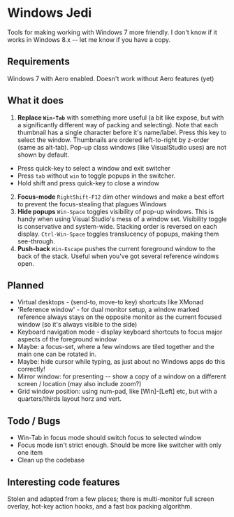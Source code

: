 Windows Jedi
============

Tools for making working with Windows 7 more friendly.
I don't know if it works in Windows 8.x -- let me know if you have a copy.

Requirements
------------
Windows 7 with Aero enabled. Doesn't work without Aero features (yet)

What it does
------------
 1. **Replace `Win-Tab`** with something more useful (a bit like expose, but with a significantly different way of packing
   and selecting). Note that each thumbnail has a single character before it's name/label. Press this key to select the window.
   Thumbnails are ordered left-to-right by z-order (same as alt-tab). Pop-up class windows (like
   VisualStudio uses) are not shown by default.
   * Press quick-key to select a window and exit switcher
   * Press `tab` without `win` to toggle popups in the switcher.
   * Hold shift and press quick-key to close a window
 2. **Focus-mode** `RightShift-F12` dim other windows and make a best effort to prevent the focus-stealing that plagues Windows
 3. **Hide popups**
    `Win-Space` toggles visibility of pop-up windows. This is handy when using Visual Studio's mess of
   a window set. Visibility toggle is conservative and system-wide. Stacking order is reversed on each display.
    `Ctrl-Win-Space` toggles translucency of popups, making them see-through.
 4. **Push-back** `Win-Escape` pushes the current foreground window to the back of the stack. Useful when you've got several reference windows open.
 
Planned
-------
 * Virtual desktops - (send-to, move-to key) shortcuts like XMonad
 * 'Reference window' - for dual monitor setup, a window marked reference always stays on the opposite monitor
   as the current focused window (so it's always visible to the side)
 * Keyboard navigation mode - display keyboard shortcuts to focus major aspects of the foreground window
 * Maybe: a focus-set, where a few windows are tiled together and the main one can be rotated in.
 * Maybe: hide cursor while typing, as just about no Windows apps do this correctly! 
 * Mirror window: for presenting -- show a copy of a window on a different screen / location (may also include zoom?)
 * Grid window position: using num-pad, like [Win]-[Left] etc, but with a quarters/thirds layout horz and vert.

Todo / Bugs
-----------
 * Win-Tab in focus mode should switch focus to selected window
 * Focus mode isn't strict enough. Should be more like switcher with only one item
 * Clean up the codebase

Interesting code features
-------------------------
Stolen and adapted from a few places; there is multi-monitor full screen overlay, hot-key action hooks, and a fast box packing algorithm.
